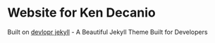 # Website for Ken Decanio

Built on [devlopr jekyll](https://github.com/sujaykundu777/devlopr-jekyll/) - A Beautiful Jekyll Theme Built for Developers
